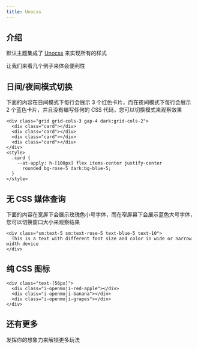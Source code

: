 ```yaml
---
title: Unocss
---
```


## 介绍

默认主题集成了 [Unocss](https://github.com/unocss/unocss) 来实现所有的样式

让我们来看几个例子来体会便利性

## 日间/夜间模式切换

下面的内容在日间模式下每行会展示 3 个红色卡片，而在夜间模式下每行会展示 2 个蓝色卡片，并且没有编写任何的 CSS 代码，您可以切换模式来观察效果

```svelte live
<div class="grid grid-cols-3 gap-4 dark:grid-cols-2">
  <div class="card"></div>
  <div class="card"></div>
  <div class="card"></div>
  <div class="card"></div>
</div>
<style>
  .card {
    --at-apply: h-[100px] flex items-center justify-center
      rounded bg-rose-5 dark:bg-blue-5;
  }
</style>
```

## 无 CSS 媒体查询

下面的内容在宽屏下会展示玫瑰色小号字体，而在窄屏幕下会展示蓝色大号字体，您可以切换窗口大小来观察结果

```svelte live
<div class="sm:text-5 sm:text-rose-5 text-blue-5 text-10">
  This is a text with different font size and color in wide or narrow width device
</div>
```

## 纯 CSS 图标

```svelte live
<div class="text-[56px]">
  <div class="i-openmoji-red-apple"></div>
  <div class="i-openmoji-banana"></div>
  <div class="i-openmoji-grapes"></div>
</div>
```

## 还有更多

发挥你的想象力来解锁更多玩法